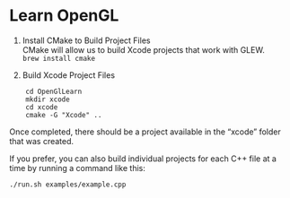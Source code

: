 # Learn OpenGL

1.	Install CMake to Build Project Files  
 	CMake will allow us to build Xcode projects that work with GLEW.  
	`brew install cmake`
	
2.  Build Xcode Project Files
```
	cd OpenGlLearn
	mkdir xcode
	cd xcode
	cmake -G "Xcode" ..
```
 
Once completed, there should be a project available in the “xcode” folder that was created.
 
If you prefer, you can also build individual projects for each C++ file at a time by running a command like this:
 
`./run.sh examples/example.cpp`